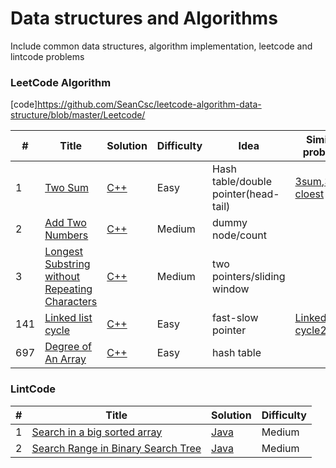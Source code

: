 Data structures and Algorithms
========
Include common data structures, algorithm implementation, leetcode and lintcode problems
### LeetCode Algorithm

[code]https://github.com/SeanCsc/leetcode-algorithm-data-structure/blob/master/Leetcode/

| # | Title | Solution | Difficulty |Idea |Similar problem
|---| ----- | -------- | ---------- |---- |---------------
|1|[Two Sum](https://oj.leetcode.com/problems/two-sum/)| [C++](https://github.com/SeanCsc/leetcode-algorithm-data-structure/blob/master/Leetcode/two%20sum)|Easy|Hash table/double pointer(head-tail)|[3sum](https://github.com/SeanCsc/Data-Structure-and-Algorithm/blob/master/Leetcode/3sum),[3sum cloest](https://github.com/SeanCsc/Data-Structure-and-Algorithm/blob/master/Leetcode/3%20sum%20closest)
|2|[Add Two Numbers](https://leetcode.com/problems/add-two-numbers/description/)| [C++](https://github.com/SeanCsc/leetcode-algorithm-data-structure/blob/master/Leetcode/Add%20two%20numbers)|Medium|dummy node/count|
|3|[Longest Substring without Repeating Characters](https://leetcode.com/problems/longest-substring-without-repeating-characters/description/)| [C++](https://github.com/SeanCsc/Data-Structure-and-Algorithm/blob/master/Leetcode/longest%20substring%20without%20repeating%20word)|Medium|two pointers/sliding window|
|141|[Linked list cycle](https://leetcode.com/problems/linked-list-cycle/)| [C++](https://github.com/SeanCsc/Data-Structure-and-Algorithm/blob/master/Leetcode/141%2C142%20Linked%20List%20Cycle)|Easy|fast-slow pointer|[Linked list cycle2](https://github.com/SeanCsc/Data-Structure-and-Algorithm/blob/master/Leetcode/141%2C142%20Linked%20List%20Cycle)
|697|[Degree of An Array](https://leetcode.com/problems/degree-of-an-array/description/)| [C++](https://github.com/SeanCsc/leetcode-algorithm-data-structure/blob/master/Leetcode/Degree%20of%20an%20array)|Easy|hash table|


### LintCode    

| # | Title | Solution | Difficulty |
|---| ----- | -------- | ---------- |
|1|[Search in a big sorted array](http://www.lintcode.com/en/problem/search-in-a-big-sorted-array/)|[Java](./algorithms/java/src/searchInABigSortedArray/searchInABigSortedArray.java)|Medium|
|2|[Search Range in Binary Search Tree](http://www.lintcode.com/en/problem/search-range-in-binary-search-tree/) | [Java](./algorithms/java/src/searchRangeInBinarySearchTree/searchRangeInBinarySearchTree.java)|Medium|
